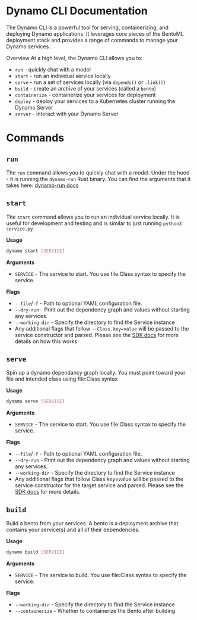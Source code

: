 # Dynamo CLI Documentation
The Dynamo CLI is a powerful tool for serving, containerizing, and deploying Dynamo applications. It leverages core pieces of the BentoML deployment stack and provides a range of commands to manage your Dynamo services.

Overview
At a high level, the Dynamo CLI allows you to:
- `run` - quickly chat with a model 
- `start` - run an individual service locally
- `serve` - run a set of services locally (via `depends()` or `.link()`)
- `build` - create an archive of your services (called a `bento`)
- `containerize` - containerize your services for deployment
- `deploy` - deploy your services to a Kubernetes cluster running the Dynamo Server
- `server` - interact with your Dynamo Server

# Commands

## `run`

The `run` command allows you to quickly chat with a model. Under the hood - it is running the `dynamo-run` Rust binary. You can find the arguments that it takes here: [dynamo-run docs](../../../../../launch/README.md)

## `start`

The `start` command allows you to run an individual service locally. It is useful for development and testing and is similar to just running `python3 service.py`

**Usage**
```bash
dynamo start [SERVICE]
```

**Arguments**
- `SERVICE` - The service to start. You use file:Class syntax to specify the service.

**Flags**
- `--file`/`-f` - Path to optional YAML configuration file.
- `--dry-run` - Print out the dependency graph and values without starting any services.
- `--working-dir` - Specify the directory to find the Service instance
- Any additional flags that follow `--Class.key=value` will be passed to the service constructor and parsed. Please see the [SDK docs](../sdk/README.md) for more details on how this works

## `serve`

Spin up a dynamo dependancy graph locally. You must point toward your file and intended class using file:Class syntax

**Usage**
```bash
dynamo serve [SERVICE]
```

**Arguments**
- `SERVICE` - The service to start. You use file:Class syntax to specify the service.

**Flags**
- `--file`/`-f` - Path to optional YAML configuration file.
- `--dry-run` - Print out the dependency graph and values without starting any services.
- `--working-dir` - Specify the directory to find the Service instance
- Any additional flags that follow Class.key=value will be passed to the service constructor for the target service and parsed. Please see the [SDK docs](../sdk/README.md) for more details.

## `build`

Build a bento from your services. A bento is a deployment archive that contains your service(s) and all of their dependencies.

**Usage**
```bash
dynamo build [SERVICE]
```

**Arguments**
- `SERVICE` - The service to build. You use file:Class syntax to specify the service.

**Flags**
- `--working-dir` - Specify the directory to find the Service instance
- `--containerize` - Whether to containerize the Bento after building

